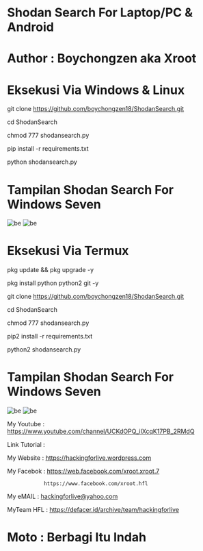 # Shodan Search For Laptop/PC & Android

# Author : Boychongzen aka Xroot

# Eksekusi Via Windows & Linux

git clone https://github.com/boychongzen18/ShodanSearch.git

cd ShodanSearch

chmod 777 shodansearch.py

pip install -r requirements.txt

python shodansearch.py

# Tampilan Shodan Search For Windows Seven
![be](https://raw.githubusercontent.com/boychongzen18/ShodanSearch/master/shodan.jpg)
![be](https://raw.githubusercontent.com/boychongzen18/ShodanSearch/master/shodan1.jpg)
# Eksekusi Via Termux

pkg update && pkg upgrade -y

pkg install python python2 git -y

git clone https://github.com/boychongzen18/ShodanSearch.git

cd ShodanSearch

chmod 777 shodansearch.py

pip2 install -r requirements.txt

python2 shodansearch.py

# Tampilan Shodan Search For Windows Seven
![be](https://raw.githubusercontent.com/boychongzen18/ShodanSearch/master/termux.jpg)
![be](https://raw.githubusercontent.com/boychongzen18/ShodanSearch/master/termux1.jpg)


My Youtube    : https://www.youtube.com/channel/UCKdOPQ_iIXcqK17PB_2RMdQ

Link Tutorial : 

My Website    : https://hackingforlive.wordpress.com

My Facebok    : https://web.facebook.com/xroot.xroot.7

                https://www.facebook.com/xroot.hfl

My eMAIL      : hackingforlive@yahoo.com

MyTeam HFL    : https://defacer.id/archive/team/hackingforlive

# Moto : Berbagi Itu Indah
